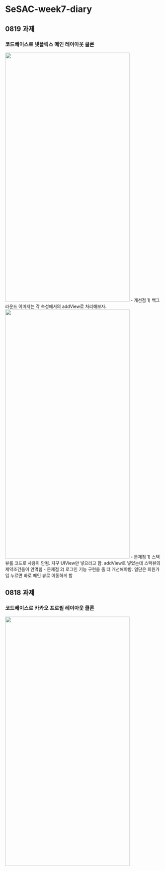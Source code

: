 # SeSAC-week7-diary

## 0819 과제
### 코드베이스로 넷플릭스 메인 레이아웃 클론

<img src="https://user-images.githubusercontent.com/50474006/185610374-28582364-37f6-4e9f-8d1f-88a3fa8bdf9c.png" width="400" height="800"/>
- 개선점 1) 백그라운드 이미지는 각 속성에서의 addView로 처리해보자.
<img src="https://user-images.githubusercontent.com/50474006/185631192-483359e9-ebf0-4576-a0b5-4948f6768107.png" width="400" height="800"/>
- 문제점 1) 스택뷰를 코드로 사용이 안됨. 자꾸 UIView만 넣으라고 함. addView로 넣었는데 스택뷰의 제약조건들이 안먹힘
- 문제점 2) 로그인 기능 구현을 좀 더 개선해야함. 일단은 회원가입 누르면 바로 메인 뷰로 이동하게 함

## 0818 과제
### 코드베이스로 카카오 프로필 레이아웃 클론

<img src="https://user-images.githubusercontent.com/50474006/185376023-4b5a0521-1e59-43bc-86cd-d337733831a7.png" width="400" height="800"/>
